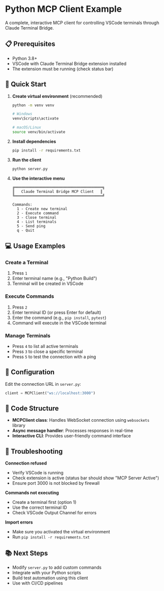 # Python MCP Client Example

A complete, interactive MCP client for controlling VSCode terminals through Claude Terminal Bridge.

## 📋 Prerequisites

- Python 3.8+
- VSCode with Claude Terminal Bridge extension installed
- The extension must be running (check status bar)

## 🚀 Quick Start

1. **Create virtual environment** (recommended)

   ```bash
   python -m venv venv

   # Windows
   venv\Scripts\activate

   # macOS/Linux
   source venv/bin/activate
   ```

2. **Install dependencies**

   ```bash
   pip install -r requirements.txt
   ```

3. **Run the client**

   ```bash
   python server.py
   ```

4. **Use the interactive menu**

   ```
   ╔════════════════════════════════════════╗
   ║   Claude Terminal Bridge MCP Client   ║
   ╚════════════════════════════════════════╝

   Commands:
     1 - Create new terminal
     2 - Execute command
     3 - Close terminal
     4 - List terminals
     5 - Send ping
     q - Quit
   ```

## 💻 Usage Examples

### Create a Terminal

1. Press `1`
2. Enter terminal name (e.g., "Python Build")
3. Terminal will be created in VSCode

### Execute Commands

1. Press `2`
2. Enter terminal ID (or press Enter for default)
3. Enter the command (e.g., `pip install`, `pytest`)
4. Command will execute in the VSCode terminal

### Manage Terminals

- Press `4` to list all active terminals
- Press `3` to close a specific terminal
- Press `5` to test the connection with a ping

## 🔧 Configuration

Edit the connection URL in `server.py`:

```python
client = MCPClient("ws://localhost:3000")
```

## 📝 Code Structure

- **MCPClient class**: Handles WebSocket connection using `websockets` library
- **Async message handler**: Processes responses in real-time
- **Interactive CLI**: Provides user-friendly command interface

## 🐛 Troubleshooting

**Connection refused**
- Verify VSCode is running
- Check extension is active (status bar should show "MCP Server Active")
- Ensure port 3000 is not blocked by firewall

**Commands not executing**
- Create a terminal first (option 1)
- Use the correct terminal ID
- Check VSCode Output Channel for errors

**Import errors**
- Make sure you activated the virtual environment
- Run `pip install -r requirements.txt`

## 📚 Next Steps

- Modify `server.py` to add custom commands
- Integrate with your Python scripts
- Build test automation using this client
- Use with CI/CD pipelines
